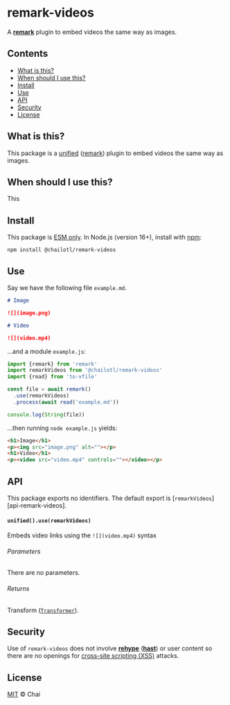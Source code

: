 # remark-videos

A **[remark][]** plugin to embed videos the same way as images.

## Contents

*   [What is this?](#what-is-this)
*   [When should I use this?](#when-should-i-use-this)
*   [Install](#install)
*   [Use](#use)
*   [API](#api)
*   [Security](#security)
*   [License](#license)


## What is this?

This package is a [unified][] ([remark][]) plugin to embed videos the same way as images.

## When should I use this?

This

## Install

This package is [ESM only][esm]. In Node.js (version 16+), install with [npm][]:

```
npm install @chailotl/remark-videos
```

## Use

Say we have the following file `example.md`.

```md
# Image

![](image.png)

# Video

![](video.mp4)
```

...and a module `example.js`:

```js
import {remark} from 'remark'
import remarkVideos from '@chailotl/remark-videos'
import {read} from 'to-vfile'

const file = await remark()
  .use(remarkVideos)
  .process(await read('example.md'))

console.log(String(file))
```

...then running `node example.js` yields:

```html
<h1>Image</h1>
<p><img src="image.png" alt=""></p>
<h1>Video</h1>
<p><video src="video.mp4" controls=""></video></p>
```

## API

This package exports no identifiers. The default export is [`remarkVideos`][api-remark-videos].

#### `unified().use(remarkVideos)`

Embeds video links using the `![](video.mp4)` syntax

###### Parameters

There are no parameters.

###### Returns

Transform ([`Transformer`][unified-transformer]).

## Security

Use of `remark-videos` does not involve **[rehype][]** (**[hast][]**) or user
content so there are no openings for [cross-site scripting (XSS)][wiki-xss]
attacks.

## License

[MIT][license] © Chai

[npm]: https://docs.npmjs.com/cli/install

[esm]: https://gist.github.com/sindresorhus/a39789f98801d908bbc7ff3ecc99d99c

[license]: license

[hast]: https://github.com/syntax-tree/hast

[rehype]: https://github.com/rehypejs/rehype

[remark]: https://github.com/remarkjs/remark

[unified]: https://github.com/unifiedjs/unified

[unified-transformer]: https://github.com/unifiedjs/unified#transformer

[wiki-xss]: https://en.wikipedia.org/wiki/Cross-site_scripting

[api-remark-unlink]: #unifieduseremarkvideos